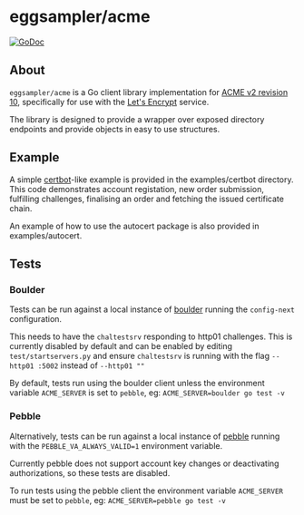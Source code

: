 # eggsampler/acme

[![GoDoc](https://godoc.org/github.com/eggsampler/acme?status.svg)](https://godoc.org/github.com/eggsampler/acme)

## About

`eggsampler/acme` is a Go client library implementation for [ACME v2 revision 10](https://tools.ietf.org/html/draft-ietf-acme-acme-10), specifically for use with the [Let's Encrypt](https://letsencrypt.org/) service. 

The library is designed to provide a wrapper over exposed directory endpoints and provide objects in easy to use structures.

## Example

A simple [certbot](https://certbot.eff.org/)-like example is provided in the examples/certbot directory. This code demonstrates account registation, new order submission, fulfilling challenges, finalising an order and fetching the issued certificate chain.

An example of how to use the autocert package is also provided in examples/autocert.

## Tests

### Boulder

Tests can be run against a local instance of [boulder](https://github.com/letsencrypt/boulder) running the `config-next` configuration.

This needs to have the `chaltestsrv` responding to http01 challenges. This is currently disabled by default and can be enabled by editing `test/startservers.py` and ensure `chaltestsrv` is running with the flag `--http01 :5002` instead of `--http01 ""`

By default, tests run using the boulder client unless the environment variable `ACME_SERVER` is set to `pebble`, eg: `ACME_SERVER=boulder go test -v`

### Pebble

Alternatively, tests can be run against a local instance of [pebble](https://github.com/letsencrypt/pebble) running with the `PEBBLE_VA_ALWAYS_VALID=1` environment variable.

Currently pebble does not support account key changes or deactivating authorizations, so these tests are disabled.

To run tests using the pebble client the environment variable `ACME_SERVER` must be set to `pebble`, eg: `ACME_SERVER=pebble go test -v`